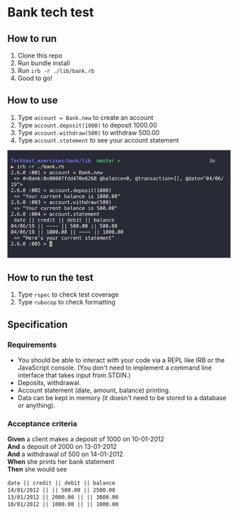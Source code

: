 # Bank tech test

How to run
----

1. Clone this repo
2. Run bundle install
3. Run `irb -r ./lib/bank.rb`
4. Good to go!



How to use
----
1. Type `account = Bank.new` to create an account
2. Type `account.deposit(1000)` to deposit 1000.00
3. Type `account.withdraw(500)` to withdraw 500.00
4. Type `account.statement` to see your account statement

<img src="./img/bank.png">

How to run the test
----
1. Type `rspec` to check test coverage
2. Type `rubocop` to check formatting


## Specification

### Requirements

* You should be able to interact with your code via a REPL like IRB or the JavaScript console.  (You don't need to implement a command line interface that takes input from STDIN.)
* Deposits, withdrawal.
* Account statement (date, amount, balance) printing.
* Data can be kept in memory (it doesn't need to be stored to a database or anything).

### Acceptance criteria

**Given** a client makes a deposit of 1000 on 10-01-2012  
**And** a deposit of 2000 on 13-01-2012  
**And** a withdrawal of 500 on 14-01-2012  
**When** she prints her bank statement  
**Then** she would see

```
date || credit || debit || balance
14/01/2012 || || 500.00 || 2500.00
13/01/2012 || 2000.00 || || 3000.00
10/01/2012 || 1000.00 || || 1000.00
```
